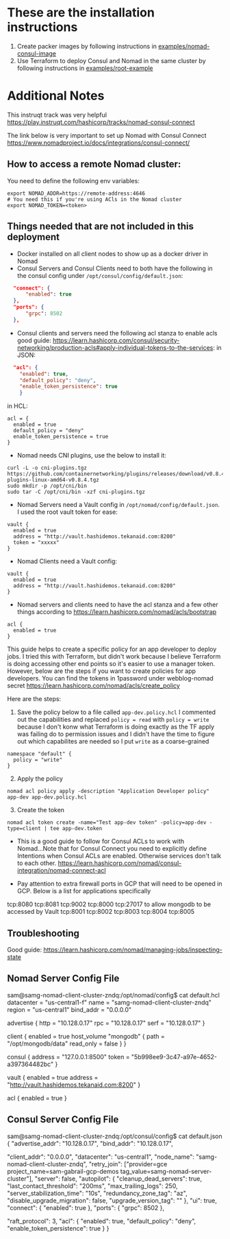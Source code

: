 # These are the installation instructions

1. Create packer images by following instructions in [examples/nomad-consul-image](https://github.com/samgabrail/terraform-google-nomad/tree/master/examples/nomad-consul-image)
2. Use Terraform to deploy Consul and Nomad in the same cluster by following instructions in [examples/root-example](https://github.com/samgabrail/terraform-google-nomad/tree/master/examples/root-example)


# Additional Notes

This instruqt track was very helpful
https://play.instruqt.com/hashicorp/tracks/nomad-consul-connect

The link below is very important to set up Nomad with Consul Connect
https://www.nomadproject.io/docs/integrations/consul-connect/

## How to access a remote Nomad cluster:
You need to define the following env variables:
```shell
export NOMAD_ADDR=https://remote-address:4646
# You need this if you're using ACls in the Nomad cluster
export NOMAD_TOKEN=<token>
```

## Things needed that are not included in this deployment
- Docker installed on all client nodes to show up as a docker driver in Nomad
- Consul Servers and Consul Clients need to both have the following in the consul config under `/opt/consul/config/default.json`:

```json
  "connect": {
	  "enabled": true
  },
  "ports": {
	  "grpc": 8502
  },
```

- Consul clients and servers need the following acl stanza to enable acls good guide: https://learn.hashicorp.com/consul/security-networking/production-acls#apply-individual-tokens-to-the-services:
in JSON:
```json  
  "acl": {
    "enabled": true,
    "default_policy": "deny",
    "enable_token_persistence": true
    }
```
in HCL:
```
acl = {
  enabled = true
  default_policy = "deny"
  enable_token_persistence = true
}
```



- Nomad needs CNI plugins, use the below to install it:
```shell
curl -L -o cni-plugins.tgz https://github.com/containernetworking/plugins/releases/download/v0.8.4/cni-plugins-linux-amd64-v0.8.4.tgz
sudo mkdir -p /opt/cni/bin
sudo tar -C /opt/cni/bin -xzf cni-plugins.tgz
```

- Nomad Servers need a Vault config in `/opt/nomad/config/default.json`. I used the root vault token for ease:
```shell
vault {
  enabled = true
  address = "http://vault.hashidemos.tekanaid.com:8200"
  token = "xxxxx" 
}
```

- Nomad Clients need a Vault config:
```shell
vault {
  enabled = true
  address = "http://vault.hashidemos.tekanaid.com:8200"
}
```

- Nomad servers and clients need to have the acl stanza and a few other things according to https://learn.hashicorp.com/nomad/acls/bootstrap
```shell
acl {
  enabled = true
}
```
This guide helps to create a specific policy for an app developer to deploy jobs. I tried this with Terraform, but didn't work because I believe Terraform is doing accessing other end points so it's easier to use a manager token. However, below are the steps if you want to create policies for app developers. You can find the tokens in 1password under webblog-nomad secret
https://learn.hashicorp.com/nomad/acls/create_policy

Here are the steps:
1. Save the policy below to a file called `app-dev.policy.hcl` I commented out the capabilities and replaced `policy = read` with `policy = write` because I don't konw what Terraform is doing exactly as the TF apply was failing do to permission issues and I didn't have the time to figure out which capabilites are needed so I put `write` as a coarse-grained 
```shell
namespace "default" {
  policy = "write"
}
```

2. Apply the policy
```shell
nomad acl policy apply -description "Application Developer policy" app-dev app-dev.policy.hcl
```

3. Create the token
```shell
nomad acl token create -name="Test app-dev token" -policy=app-dev -type=client | tee app-dev.token
```

- This is a good guide to follow for Consul ACLs to work with Nomad...Note that for Consul Connect you need to explicitly define Intentions when Consul ACLs are enabled. Otherwise services don't talk to each other.
https://learn.hashicorp.com/nomad/consul-integration/nomad-connect-acl

- Pay attention to extra firewall ports in GCP that will need to be opened in GCP. Below is a list for applications specifically

tcp:8080
tcp:8081
tcp:9002
tcp:8000
tcp:27017 to allow mongodb to be accessed by Vault
tcp:8001
tcp:8002
tcp:8003
tcp:8004
tcp:8005

## Troubleshooting

Good guide:
https://learn.hashicorp.com/nomad/managing-jobs/inspecting-state

## Nomad Server Config File
sam@samg-nomad-client-cluster-zndq:/opt/nomad/config$ cat default.hcl
datacenter = "us-central1-f"
name       = "samg-nomad-client-cluster-zndq"
region     = "us-central1"
bind_addr  = "0.0.0.0"

advertise {
  http = "10.128.0.17"
  rpc  = "10.128.0.17"
  serf = "10.128.0.17"
}

client {
  enabled = true
  host_volume "mongodb" {
    path      = "/opt/mongodb/data"
    read_only = false
  }
}

consul {
  address = "127.0.0.1:8500"
  token   = "5b998ee9-3c47-a97e-4652-a397364482bc"
}

vault {
  enabled = true
  address = "http://vault.hashidemos.tekanaid.com:8200"
}

acl {
  enabled = true
}

## Consul Server Config File

sam@samg-nomad-client-cluster-zndq:/opt/consul/config$ cat default.json
{
  "advertise_addr": "10.128.0.17",
  "bind_addr": "10.128.0.17",

  "client_addr": "0.0.0.0",
  "datacenter": "us-central1",
  "node_name": "samg-nomad-client-cluster-zndq",
  "retry_join": ["provider=gce project_name=sam-gabrail-gcp-demos tag_value=samg-nomad-server-cluster"],
  "server": false,
  "autopilot": {
  "cleanup_dead_servers": true,
  "last_contact_threshold": "200ms",
  "max_trailing_logs": 250,
  "server_stabilization_time": "10s",
  "redundancy_zone_tag": "az",
  "disable_upgrade_migration": false,
  "upgrade_version_tag": ""
},
  "ui": true,
  "connect": {
	  "enabled": true
  },
  "ports": {
	  "grpc": 8502
  },

  "raft_protocol": 3,
  "acl": {
    "enabled": true,
    "default_policy": "deny",
    "enable_token_persistence": true
    }
}